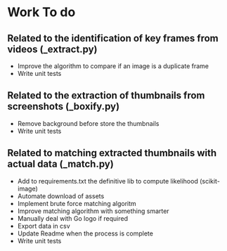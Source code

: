 # Work To do

## Related to the identification of key frames from videos (_extract.py)

* Improve the algorithm to compare if an image is a duplicate frame
* Write unit tests

## Related to the extraction of thumbnails from screenshots (_boxify.py)

* Remove background before store the thumbnails
* Write unit tests

## Related to matching extracted thumbnails with actual data (_match.py)

* Add to requirements.txt the definitive lib to compute likelihood (scikit-image)
* Automate download of assets
* Implement brute force matching algoritm
* Improve matching algorithm with something smarter
* Manually deal with Go logo if required
* Export data in csv
* Update Readme when the process is complete
* Write unit tests